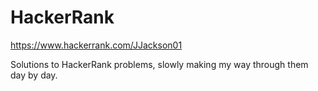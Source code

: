# HackerRank
https://www.hackerrank.com/JJackson01

Solutions to HackerRank problems, slowly making my way through them day by day.
